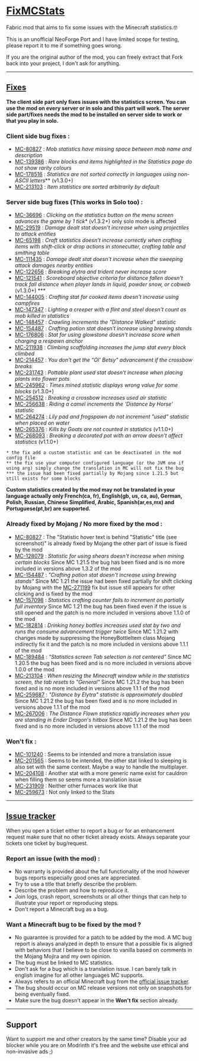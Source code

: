 # <u>FixMCStats</u>
Fabric mod that aims to fix some issues with the Minecraft statistics.🤓

This is an unofficial NeoForge Port and I have limited scope for testing, please report it to me if something goes wrong.

If you are the original author of the mod, you can freely extract that Fork back into your project, I don't ask for anything.

---
## <u>Fixes</u>

**The client side part only fixes issues with the statistics screen. You can use the mod on every server or in solo and this part will work.
The server side part/fixes needs the mod to be installed on server side to work or that you play in solo.**

### Client side bug fixes :

- [MC-80827](https://bugs.mojang.com/browse/MC-80827) : _Mob statistics have missing space between mob name and description_
- [MC-139386](https://bugs.mojang.com/browse/MC-139386) : _Rare blocks and items highlighted in the Statistics page do not show rarity colours_
- [MC-178516](https://bugs.mojang.com/browse/MC-178516) : _Statistics are not sorted correctly in languages using non-ASCII letters_** (v1.3.0+)
- [MC-213103](https://bugs.mojang.com/browse/MC-213103) : _Item statistics are sorted arbitrarily by default_

### Server side bug fixes (This works in Solo too) :

- [MC-36696](https://bugs.mojang.com/browse/MC-36696) : _Clicking on the statistics button on the menu screen advances the game by 1 tick_* (v1.3.2+) only solo mode is affected
- [MC-29519](https://bugs.mojang.com/browse/MC-29519) : _Damage dealt stat doesn't increase when using projectiles to attack entities_
- [MC-65198](https://bugs.mojang.com/browse/MC-65198) : _Craft statistics doesn't increase correctly when crafting items with shift-click or drop actions in stonecutter, crafting table and smithing table_
- [MC-111435](https://bugs.mojang.com/browse/MC-111435) : _Damage dealt stat doesn't increase when the sweeping attack damages nearby entities_
- [MC-122656](https://bugs.mojang.com/browse/MC-122656) : _Breaking elytra and trident never increase score_
- [MC-121541](https://bugs.mojang.com/browse/MC-121541) : _Scoreboard objective criteria for distance fallen doesn't track fall distance when player lands in liquid, powder snow, or cobweb_ (v1.3.0+) ***
- [MC-144005](https://bugs.mojang.com/browse/MC-144005) : _Crafting stat for cooked items doesn't increase using campfires_
- [MC-147347](https://bugs.mojang.com/browse/MC-147347) : _Lighting a creeper with a flint and steel doesn't count as mob killed in statistics_
- [MC-148457](https://bugs.mojang.com/browse/MC-148457) : _Crawling increments the "Distance Walked" statistic_ 
- [MC-154487](https://bugs.mojang.com/browse/MC-154487) : _Crafting potion stat doesn't increase using brewing stands_
- [MC-176806](https://bugs.mojang.com/browse/MC-176806) : _Stat for using glowstone doesn't increase score when charging a respawn anchor_
- [MC-211938](https://bugs.mojang.com/browse/MC-211938) : _Climbing scaffolding increases the jump stat every block climbed_
- [MC-214457](https://bugs.mojang.com/browse/MC-214457) : _You don't get the "Ol' Betsy" advancement if the crossbow breaks_
- [MC-231743](https://bugs.mojang.com/browse/MC-231743) : _Pottable plant used stat doesn't increase when placing plants into flower pots_
- [MC-245962](https://bugs.mojang.com/browse/MC-245962) : _Times mined statistic displays wrong value for some blocks_ (v1.3.0+)
- [MC-254512](https://bugs.mojang.com/browse/MC-254512) : _Breaking a crossbow increases used air statistic_
- [MC-256638](https://bugs.mojang.com/browse/MC-256638) : _Riding a camel increments the 'Distance by Horse' statistic_ 
- [MC-264274](https://bugs.mojang.com/browse/MC-264274) : _Lily pad and frogspawn do not increment "used" statistic when placed on water_
- [MC-265376](https://bugs.mojang.com/browse/MC-265376) : _Kills by Goats are not counted in statistics_ (v1.1.0+)
- [MC-268093](https://bugs.mojang.com/browse/MC-268093) : _Breaking a decorated pot with an arrow doesn't affect statistics_ (v1.1.0+)

```
* the fix add a custom statistic and can be deactivated in the mod config file
** the fix use your computer configured language (or the JVM one if using arg) simply change the translation in MC will not fix the bug
*** the issue had been fixed partially by Mojang since 1.21.5 but still exists for some blocks
```

**Custom statistics created by the mod may not be translated in your language actually only French(ca, fr), English(gb, us, ca, au), German, Polish, Russian, Chinese Simplified, Arabic, Spanish(ar,es,mx) and Portuguese(pt,br) are supported.**

### Already fixed by Mojang / No more fixed by the mod :

- [MC-80827](https://bugs.mojang.com/browse/MC-80827) : The "Statistic hover text is behind "Statistic" title (see screenshot)" is already fixed by Mojang the other part of issue is fixed by the mod
- [MC-128079](https://bugs.mojang.com/browse/MC-128079) : _Statistic for using shears doesn't increase when mining certain blocks_ Since MC 1.21.5 the bug has been fixed and is no more included in versions above 1.3.2 of the mod
- [MC-154487](https://bugs.mojang.com/browse/MC-154487) : _"Crafting potion stat doesn't increase using brewing stands"_ Since MC 1.21 the issue had been fixed partially for shift clicking by Mojang with the [MC-271199](https://bugs.mojang.com/browse/MC-271199) fix but issue still appears for other clicking and is fixed by the mod
- [MC-157098](https://bugs.mojang.com/browse/MC-157098) : _Statistics crafting counter fails to increment on partially full inventory_ Since MC 1.21 the bug has been fixed even if the issue is still opened and the patch is no more included in versions above 1.1.0 of the mod
- [MC-182814](https://bugs.mojang.com/browse/MC-182814) : _Drinking honey bottles increases used stat by two and runs the consume advancement trigger twice_ Since MC 1.21.2 with changes made by suppressing the HoneyBottleItem class Mojang indirectly fix it and the patch is no more included in versions above 1.1.1 of the mod 
- [MC-189484](https://bugs.mojang.com/browse/MC-189484) : _"Statistics screen Tab selection is not centered"_ Since MC 1.20.5 the bug has been fixed and is no more included in versions above 1.0.0 of the mod
- [MC-213104](https://bugs.mojang.com/browse/MC-213104) : _When resizing the Minecraft window while in the statistics screen, the tab resets to "General"_ Since MC 1.21.2 the bug has been fixed and is no more included in versions above 1.1.1 of the mod
- [MC-259687](https://bugs.mojang.com/browse/MC-259687) : _"Distance by Elytra" statistic is approximately doubled_ Since MC 1.21.2 the bug has been fixed and is no more included in versions above 1.1.1 of the mod
- [MC-267006](https://bugs.mojang.com/browse/MC-267006) : _The Distance Flown statistics rapidly increases when you are standing in Ender Dragon's hitbox_ Since MC 1.21.2 the bug has been fixed and is no more included in versions above 1.1.1 of the mod


### Won't fix :

- [MC-101240](https://bugs.mojang.com/browse/MC-101240) : Seems to be intended and more a translation issue
- [MC-201565](https://bugs.mojang.com/browse/MC-201565) : Seems to be intended, the other stat linked to sleeping is also set with the same context. Maybe a way to handle the multiplayer.
- [MC-204108](https://bugs.mojang.com/browse/MC-204108) : Another stat with a more generic name exist for cauldron when filling them so seems more a translation issue
- [MC-231909](https://bugs.mojang.com/browse/MC-231909) : Neither other furnaces work like that
- [MC-259673](https://bugs.mojang.com/browse/MC-259673) : Not only linked to the Stats

---
## <u>Issue tracker</u>

When you open a ticket either to report a bug or for an enhancement request make sure that no other ticket already exists. 
Always separate your tickets one ticket by bug/request.

### Report an issue (with the mod) :

- No warranty is provided about the full functionality of the mod however bugs reports especially good ones are appreciated.
- Try to use a title that briefly describe the problem.
- Describe the problem and how to reproduce it.
- Join logs, crash report, screenshots or all other things that can help to illustrate your report or reproducing steps.
- Don't report a Minecraft bug as a bug.

### Want a Minecraft bug to be fixed by the mod ?

- No guarantee is provided for a patch to be added by the mod. A MC bug report is always analyzed in depth to ensure that a possible fix is aligned with behaviors that I believe to be close to vanilla based on comments in the Mojang Mojira and my own opinion.
- The bug must be linked to MC statistics.
- Don't ask for a bug which is a translation issue. I can barely talk in english imagine for all other languages MC supports.
- Always refers to an official Minecraft bug from the [official issue tracker](https://bugs.mojang.com/projects/MC/issues).
- The bug should occur on MC release versions not only on snapshots for being eventually fixed.
- Make sure the bug doesn't appear in the **Won't fix** section already.

---

## Support

Want to support me and other creators by the same time? Disable your ad blocker while you are on Modrinth it's free and the website use ethical and non-invasive ads ;)
